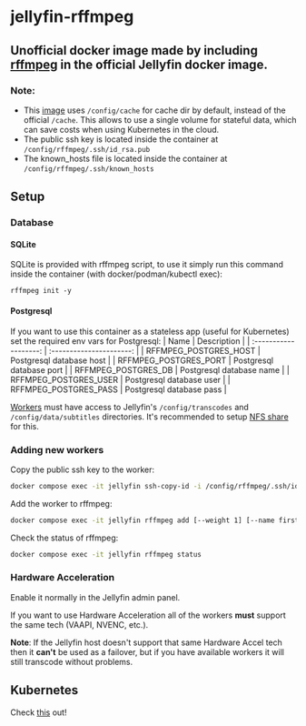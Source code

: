 # jellyfin-rffmpeg

## Unofficial docker image made by including [rffmpeg](https://github.com/joshuaboniface/rffmpeg) in the official Jellyfin docker image.

### Note: 
* This [image](https://github.com/aleksasiriski/jellyfin-rffmpeg/blob/master/Dockerfile#L38) uses `/config/cache` for cache dir by default, instead of the official `/cache`. This allows to use a single volume for stateful data, which can save costs when using Kubernetes in the cloud.
* The public ssh key is located inside the container at `/config/rffmpeg/.ssh/id_rsa.pub`
* The known_hosts file is located inside the container at `/config/rffmpeg/.ssh/known_hosts`

## Setup

### Database

#### SQLite
SQLite is provided with rffmpeg script, to use it simply run this command inside the container (with docker/podman/kubectl exec):
```
rffmpeg init -y
```

#### Postgresql
If you want to use this container as a stateless app (useful for Kubernetes) set the required env vars for Postgresql:
| Name			        | Description              |
| :-------------------: | :----------------------: |
| RFFMPEG_POSTGRES_HOST | Postgresql database host |
| RFFMPEG_POSTGRES_PORT | Postgresql database port |
| RFFMPEG_POSTGRES_DB   | Postgresql database name |
| RFFMPEG_POSTGRES_USER | Postgresql database user |
| RFFMPEG_POSTGRES_PASS | Postgresql database pass |

[Workers](https://github.com/aleksasiriski/rffmpeg-worker) must have access to Jellyfin's `/config/transcodes` and `/config/data/subtitles` directories. It's recommended to setup [NFS share](https://github.com/aleksasiriski/jellyfin-rffmpeg/blob/master/docker-compose.example.yml) for this.

### Adding new workers

Copy the public ssh key to the worker:
```bash
docker compose exec -it jellyfin ssh-copy-id -i /config/rffmpeg/.ssh/id_rsa.pub <probably_root>@<worker_ip_address>
```

Add the worker to rffmpeg:
```bash
docker compose exec -it jellyfin rffmpeg add [--weight 1] [--name first_worker] <worker_ip_address>
```

Check the status of rffmpeg:

```bash
docker compose exec -it jellyfin rffmpeg status
```

### Hardware Acceleration

Enable it normally in the Jellyfin admin panel.

If you want to use Hardware Acceleration all of the workers **must** support the same tech (VAAPI, NVENC, etc.).

**Note**: If the Jellyfin host doesn't support that same Hardware Accel tech then it **can't** be used as a failover, but if you have available workers it will still transcode without problems.

## Kubernetes

Check [this](https://github.com/aleksasiriski/rffmpeg-worker) out!
